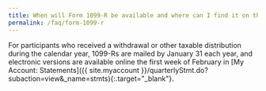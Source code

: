 ```yaml
---
title: When will Form 1099-R be available and where can I find it on the website?
permalink: /faq/form-1099-r
---
```


For participants who received a withdrawal or other taxable distribution during the calendar year, 1099-Rs are mailed by January 31 each year, and electronic versions are available online the first week of February in [My Account: Statements]({{ site.myaccount }}/quarterlyStmt.do?subaction=view&amp;_name=stmts){:.target="\_blank"}.
